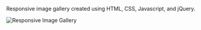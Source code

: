 Responsive image gallery created using HTML, CSS, Javascript, and jQuery.

![Responsive Image Gallery](https://github.com/sanajaved7/responsive_design/blob/master/week3/imagegallery.png)
